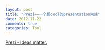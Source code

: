 ```yaml
---
layout: post
title: "Prezi——一个超cool的presentation网站"
date: 2012-11-22
comments: true
categories: Tool
---
```

<a href="http://prezi.com/index/">Prezi - Ideas matter.</a><br /><blockquote></blockquote>